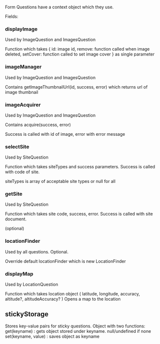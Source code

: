 Form Questions have a context object which they use.

Fields:

### displayImage

Used by ImageQuestion and ImagesQuestion

Function which takes { id: image id, remove: function called when image deleted, setCover: function called to set image cover } as single parameter

### imageManager

Used by ImageQuestion and ImagesQuestion

Contains getImageThumbnailUrl(id, success, error) which returns url of image thumbnail

### imageAcquirer

Used by ImageQuestion and ImagesQuestion

Contains acquire(success, error)

Success is called with id of image, error with error message

### selectSite

Used by SiteQuestion

Function which takes siteTypes and success parameters. Success is called with code of site.

siteTypes is array of acceptable site types or null for all

### getSite

Used by SiteQuestion

Function which takes site code, success, error. Success is called with site document.
 
(optional)

### locationFinder

Used by all questions. Optional.

Override default locationFinder which is new LocationFinder

### displayMap

Used by LocationQuestion

Function which takes location object ( latitude, longitude, accuracy, altitude?, altitudeAccuracy? )
Opens a map to the location

## stickyStorage

Stores key-value pairs for sticky questions. Object with two functions:
get(keyname) : gets object stored under keyname. null/undefined if none
set(keyname, value) : saves object as keyname